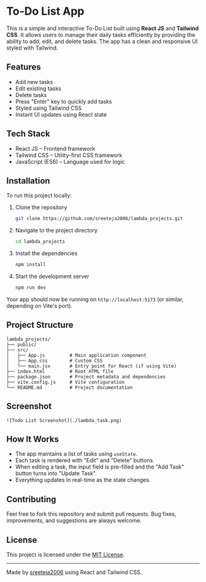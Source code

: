 
# To-Do List App

This is a simple and interactive To-Do List built using **React JS** and **Tailwind CSS**. It allows users to manage their daily tasks efficiently by providing the ability to add, edit, and delete tasks. The app has a clean and responsive UI styled with Tailwind.

## Features

- Add new tasks  
- Edit existing tasks  
- Delete tasks  
- Press "Enter" key to quickly add tasks  
- Styled using Tailwind CSS  
- Instant UI updates using React state  

## Tech Stack

- React JS – Frontend framework  
- Tailwind CSS – Utility-first CSS framework  
- JavaScript (ES6) – Language used for logic  

## Installation

To run this project locally:

1. Clone the repository  
   ```bash
   git clone https://github.com/sreeteja2006/lambda_projects.git
   ```

2. Navigate to the project directory  
   ```bash
   cd lambda_projects
   ```

3. Install the dependencies  
   ```bash
   npm install
   ```

4. Start the development server  
   ```bash
   npm run dev
   ```

Your app should now be running on `http://localhost:5173` (or similar, depending on Vite's port).

## Project Structure

```
lambda_projects/
├── public/
├── src/
│   ├── App.js         # Main application component
│   ├── App.css        # Custom CSS
│   └── main.jsx       # Entry point for React (if using Vite)
├── index.html         # Root HTML file
├── package.json       # Project metadata and dependencies
├── vite.config.js     # Vite configuration
└── README.md          # Project documentation
```

## Screenshot


```
![Todo List Screenshot](./lambda_task.png)
```

## How It Works

- The app maintains a list of tasks using `useState`.  
- Each task is rendered with "Edit" and "Delete" buttons.  
- When editing a task, the input field is pre-filled and the "Add Task" button turns into "Update Task".  
- Everything updates in real-time as the state changes.

## Contributing

Feel free to fork this repository and submit pull requests. Bug fixes, improvements, and suggestions are always welcome.

## License

This project is licensed under the [MIT License](https://opensource.org/licenses/MIT).

---

Made by [sreeteja2006](https://github.com/sreeteja2006) using React and Tailwind CSS.
